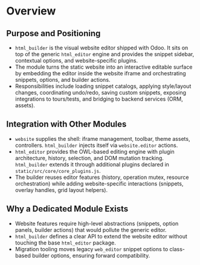 # Overview

## Purpose and Positioning

- `html_builder` is the visual website editor shipped with Odoo. It sits on top of the generic `html_editor` engine and provides the snippet sidebar, contextual options, and website-specific plugins.
- The module turns the static website into an interactive editable surface by embedding the editor inside the website iframe and orchestrating snippets, options, and builder actions.
- Responsibilities include loading snippet catalogs, applying style/layout changes, coordinating undo/redo, saving custom snippets, exposing integrations to tours/tests, and bridging to backend services (ORM, assets).

## Integration with Other Modules

- `website` supplies the shell: iframe management, toolbar, theme assets, controllers. `html_builder` injects itself via `website.editor` actions.
- `html_editor` provides the OWL-based editing engine with plugin architecture, history, selection, and DOM mutation tracking. `html_builder` extends it through additional plugins declared in `static/src/core/core_plugins.js`.
- The builder reuses editor features (history, operation mutex, resource orchestration) while adding website-specific interactions (snippets, overlay handles, grid layout helpers).

## Why a Dedicated Module Exists

- Website features require high-level abstractions (snippets, option panels, builder actions) that would pollute the generic editor.
- `html_builder` defines a clear API to extend the website editor without touching the base `html_editor` package.
- Migration tooling moves legacy `web_editor` snippet options to class-based builder options, ensuring forward compatibility.
